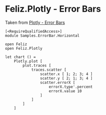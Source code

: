 # Feliz.Plotly - Error Bars

Taken from [Plotly - Error Bars](https://plot.ly/javascript/error-bars/)

```fsharp:plotly-chart-errorbar-horizontal
[<RequireQualifiedAccess>]
module Samples.ErrorBar.Horizontal

open Feliz
open Feliz.Plotly

let chart () =
    Plotly.plot [
        plot.traces [
            traces.scatter [
                scatter.x [ 1; 2; 3; 4 ]
                scatter.y [ 2; 1; 3; 4 ]
                scatter.errorX [
                    errorX.type'.percent
                    errorX.value 10
                ]
            ]
        ]
    ]
```